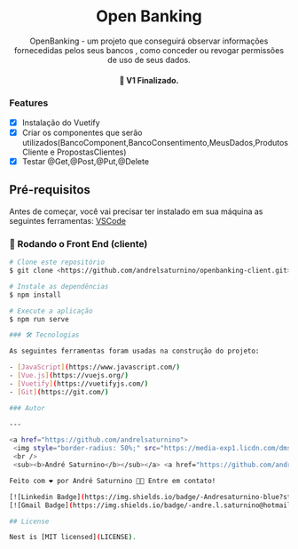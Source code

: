 <h1 align="center">Open Banking </h1>

<p align="center">OpenBanking - um projeto que conseguirá observar informações fornecedidas pelos seus bancos , como conceder ou revogar permissões de uso de seus dados.</p>

<h4 align="center"> 
	  🚀 V1 Finalizado.  
</h4>

### Features

- [x] Instalação do Vuetify
- [x] Criar os componentes que serão utilizados(BancoComponent,BancoConsentimento,MeusDados,ProdutosCliente e PropostasClientes)
- [x] Testar @Get,@Post,@Put,@Delete

## Pré-requisitos

Antes de começar, você vai precisar ter instalado em sua máquina as seguintes ferramentas:
[VSCode](https://code.visualstudio.com/)

### 🎲 Rodando o Front End (cliente)

```bash
# Clone este repositório
$ git clone <https://github.com/andrelsaturnino/openbanking-client.git>

# Instale as dependências
$ npm install

# Execute a aplicação
$ npm run serve

### 🛠 Tecnologias

As seguintes ferramentas foram usadas na construção do projeto:

- [JavaScript](https://www.javascript.com/)
- [Vue.js](https://vuejs.org/)
- [Vuetify](https://vuetifyjs.com/)
- [Git](https://git.com/)

### Autor

---

<a href="https://github.com/andrelsaturnino">
 <img style="border-radius: 50%;" src="https://media-exp1.licdn.com/dms/image/C4D03AQG2JcHXmA_Yew/profile-displayphoto-shrink_800_800/0/1539454367240?e=1659571200&v=beta&t=CezxnJA2QdOnrsLFmIHZafm5h1LPYpZnWX0jIMtQGHY" width="100px;" alt=""/>
 <br />
 <sub><b>André Saturnino</b></sub></a> <a href="https://github.com/andrelsaturnino" title="GitHub">🚀</a>

Feito com ❤️ por André Saturnino 👋🏽 Entre em contato!

[![Linkedin Badge](https://img.shields.io/badge/-Andresaturnino-blue?style=flat-square&logo=Linkedin&logoColor=white&link=https:https://www.linkedin.com/in/andresaturnino//)](https://www.linkedin.com/in/andresaturnino/)
[![Gmail Badge](https://img.shields.io/badge/-andre.l.saturnino@hotmail.com-c14438?style=flat-square&logo=Hotmail&logoColor=white&link=mailto:andre.l.saturnino@hotmail.com)](mailto:andre.l.saturnino@hotmail.com)

## License

Nest is [MIT licensed](LICENSE).

```

```

```
